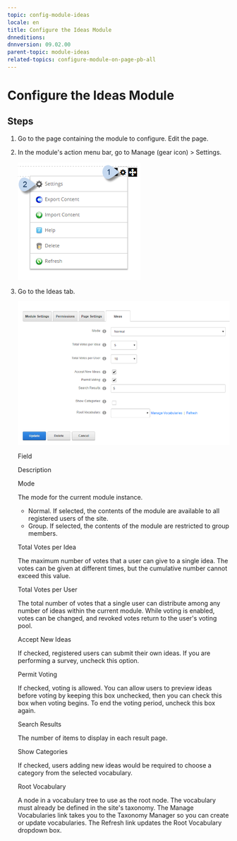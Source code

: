 ```yaml
---
topic: config-module-ideas
locale: en
title: Configure the Ideas Module
dnneditions: 
dnnversion: 09.02.00
parent-topic: module-ideas
related-topics: configure-module-on-page-pb-all
---
```


# Configure the Ideas Module

## Steps

1.  Go to the page containing the module to configure. Edit the page.
2.  In the module's action menu bar, go to Manage (gear icon) \> Settings.
    
      
    
    ![Manage action menu > Settings](img/scr-actionmenu-manage-settings.png)
    
      
    
3.  Go to the Ideas tab.
    
      
    
    ![Module Settings — Ideas](img/scr-modulesettings-Ideas.png)
    
      
    
    Field
    
    Description
    
    Mode
    
    The mode for the current module instance.
    
    *   Normal. If selected, the contents of the module are available to all registered users of the site.
    *   Group. If selected, the contents of the module are restricted to group members.
    
    Total Votes per Idea
    
    The maximum number of votes that a user can give to a single idea. The votes can be given at different times, but the cumulative number cannot exceed this value.
    
    Total Votes per User
    
    The total number of votes that a single user can distribute among any number of ideas within the current module. While voting is enabled, votes can be changed, and revoked votes return to the user's voting pool.
    
    Accept New Ideas
    
    If checked, registered users can submit their own ideas. If you are performing a survey, uncheck this option.
    
    Permit Voting
    
    If checked, voting is allowed. You can allow users to preview ideas before voting by keeping this box unchecked, then you can check this box when voting begins. To end the voting period, uncheck this box again.
    
    Search Results
    
    The number of items to display in each result page.
    
    Show Categories
    
    If checked, users adding new ideas would be required to choose a category from the selected vocabulary.
    
    Root Vocabulary
    
    A node in a vocabulary tree to use as the root node. The vocabulary must already be defined in the site's taxonomy. The Manage Vocabularies link takes you to the Taxonomy Manager so you can create or update vocabularies. The Refresh link updates the Root Vocabulary dropdown box.